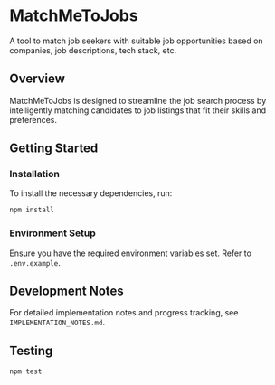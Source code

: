 # MatchMeToJobs

A tool to match job seekers with suitable job opportunities based on companies, job descriptions, tech stack, etc.

## Overview

MatchMeToJobs is designed to streamline the job search process by intelligently matching candidates to job listings that fit their skills and preferences.

## Getting Started

### Installation

To install the necessary dependencies, run:

```bash
npm install
```

### Environment Setup

Ensure you have the required environment variables set. Refer to `.env.example`.

## Development Notes

For detailed implementation notes and progress tracking, see `IMPLEMENTATION_NOTES.md`.

## Testing

```bash
npm test
```
